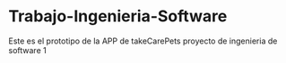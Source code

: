 # Trabajo-Ingenieria-Software
Este es el prototipo de la APP de takeCarePets proyecto de ingenieria de software 1
